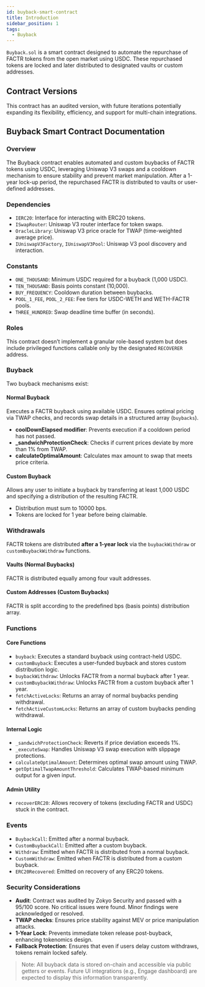 ```yaml
---
id: buyback-smart-contract
title: Introduction
sidebar_position: 1
tags:
  - Buyback
---
```


`Buyback.sol` is a smart contract designed to automate the repurchase of FACTR tokens from the open market using USDC. These repurchased tokens are locked and later distributed to designated vaults or custom addresses.

## Contract Versions

This contract has an audited version, with future iterations potentially expanding its flexibility, efficiency, and support for multi-chain integrations.

## Buyback Smart Contract Documentation

### Overview

The Buyback contract enables automated and custom buybacks of FACTR tokens using USDC, leveraging Uniswap V3 swaps and a cooldown mechanism to ensure stability and prevent market manipulation. After a 1-year lock-up period, the repurchased FACTR is distributed to vaults or user-defined addresses.

### Dependencies

- `IERC20`: Interface for interacting with ERC20 tokens.
- `ISwapRouter`: Uniswap V3 router interface for token swaps.
- `OracleLibrary`: Uniswap V3 price oracle for TWAP (time-weighted average price).
- `IUniswapV3Factory`, `IUniswapV3Pool`: Uniswap V3 pool discovery and interaction.

### Constants

- `ONE_THOUSAND`: Minimum USDC required for a buyback (1,000 USDC).
- `TEN_THOUSAND`: Basis points constant (10,000).
- `BUY_FREQUENCY`: Cooldown duration between buybacks.
- `POOL_1_FEE`, `POOL_2_FEE`: Fee tiers for USDC-WETH and WETH-FACTR pools.
- `THREE_HUNDRED`: Swap deadline time buffer (in seconds).

### Roles

This contract doesn’t implement a granular role-based system but does include privileged functions callable only by the designated `RECOVERER` address.

### Buyback

Two buyback mechanisms exist:

#### Normal Buyback

Executes a FACTR buyback using available USDC. Ensures optimal pricing via TWAP checks, and records swap details in a structured array (`buybacks`).

- **coolDownElapsed modifier**: Prevents execution if a cooldown period has not passed.
- **\_sandwichProtectionCheck**: Checks if current prices deviate by more than 1% from TWAP.
- **calculateOptimalAmount**: Calculates max amount to swap that meets price criteria.

#### Custom Buyback

Allows any user to initiate a buyback by transferring at least 1,000 USDC and specifying a distribution of the resulting FACTR.

- Distribution must sum to 10000 bps.
- Tokens are locked for 1 year before being claimable.

### Withdrawals

FACTR tokens are distributed **after a 1-year lock** via the `buybackWithdraw` or `customBuybackWithdraw` functions.

#### Vaults (Normal Buybacks)

FACTR is distributed equally among four vault addresses.

#### Custom Addresses (Custom Buybacks)

FACTR is split according to the predefined bps (basis points) distribution array.

### Functions

#### Core Functions

- `buyback`: Executes a standard buyback using contract-held USDC.
- `customBuyback`: Executes a user-funded buyback and stores custom distribution logic.
- `buybackWithdraw`: Unlocks FACTR from a normal buyback after 1 year.
- `customBuybackWithdraw`: Unlocks FACTR from a custom buyback after 1 year.
- `fetchActiveLocks`: Returns an array of normal buybacks pending withdrawal.
- `fetchActiveCustomLocks`: Returns an array of custom buybacks pending withdrawal.

#### Internal Logic

- `_sandwichProtectionCheck`: Reverts if price deviation exceeds 1%.
- `_executeSwap`: Handles Uniswap V3 swap execution with slippage protections.
- `calculateOptimalAmount`: Determines optimal swap amount using TWAP.
- `getOptimalTwapAmountThreshold`: Calculates TWAP-based minimum output for a given input.

#### Admin Utility

- `recoverERC20`: Allows recovery of tokens (excluding FACTR and USDC) stuck in the contract.

### Events

- `BuybackCall`: Emitted after a normal buyback.
- `CustomBuybackCall`: Emitted after a custom buyback.
- `Withdraw`: Emitted when FACTR is distributed from a normal buyback.
- `CustomWithdraw`: Emitted when FACTR is distributed from a custom buyback.
- `ERC20Recovered`: Emitted on recovery of any ERC20 tokens.

### Security Considerations

- **Audit**: Contract was audited by Zokyo Security and passed with a 95/100 score. No critical issues were found. Minor findings were acknowledged or resolved.
- **TWAP checks**: Ensures price stability against MEV or price manipulation attacks.
- **1-Year Lock**: Prevents immediate token release post-buyback, enhancing tokenomics design.
- **Fallback Protection**: Ensures that even if users delay custom withdraws, tokens remain locked safely.

> Note: All buyback data is stored on-chain and accessible via public getters or events. Future UI integrations (e.g., Engage dashboard) are expected to display this information transparently.
